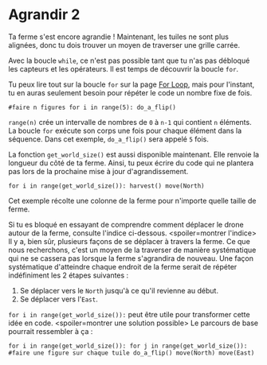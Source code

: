 # Agrandir 2
Ta ferme s'est encore agrandie ! Maintenant, les tuiles ne sont plus alignées, donc tu dois trouver un moyen de traverser une grille carrée.

Avec la boucle `while`, ce n'est pas possible tant que tu n'as pas débloqué les capteurs et les opérateurs. Il est temps de découvrir la boucle `for`.

Tu peux lire tout sur la boucle `for` sur la page [For Loop](docs/scripting/for.md), mais pour l'instant, tu en auras seulement besoin pour répéter le code un nombre fixe de fois.

`#faire n figures
for i in range(5):
	do_a_flip()`

`range(n)` crée un intervalle de nombres de `0` à `n-1` qui contient `n` éléments. La boucle `for` exécute son corps une fois pour chaque élément dans la séquence. Dans cet exemple, `do_a_flip()` sera appelé `5` fois.

La fonction `get_world_size()` est aussi disponible maintenant. Elle renvoie la longueur du côté de ta ferme. Ainsi, tu peux écrire du code qui ne plantera pas lors de la prochaine mise à jour d'agrandissement.

`for i in range(get_world_size()):
	harvest()
	move(North)`

Cet exemple récolte une colonne de la ferme pour n'importe quelle taille de ferme.

Si tu es bloqué en essayant de comprendre comment déplacer le drone autour de la ferme, consulte l'indice ci-dessous.
<spoiler=montrer l'indice> Il y a, bien sûr, plusieurs façons de se déplacer à travers la ferme.
Ce que nous recherchons, c'est un moyen de la traverser de manière systématique qui ne se cassera pas lorsque la ferme s'agrandira de nouveau.
Une façon systématique d'atteindre chaque endroit de la ferme serait de répéter indéfiniment les 2 étapes suivantes :

1. Se déplacer vers le `North` jusqu'à ce qu'il revienne au début.
2. Se déplacer vers l'`East`.

`for i in range(get_world_size()):` peut être utile pour transformer cette idée en code.
</spoiler>
<spoiler=montrer une solution possible> Le parcours de base pourrait ressembler à ça :

`for i in range(get_world_size()):
	for j in range(get_world_size()):
		#faire une figure sur chaque tuile
		do_a_flip()
		move(North)
	move(East)`
</spoiler>